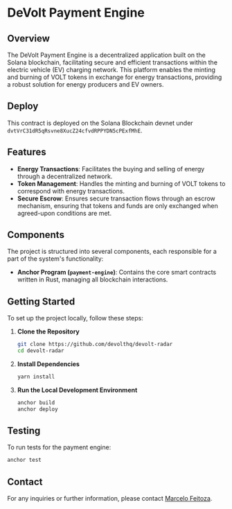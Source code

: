 # DeVolt Payment Engine

## Overview

The DeVolt Payment Engine is a decentralized application built on the Solana blockchain, facilitating secure and efficient transactions within the electric vehicle (EV) charging network. This platform enables the minting and burning of VOLT tokens in exchange for energy transactions, providing a robust solution for energy producers and EV owners.

## Deploy

This contract is deployed on the Solana Blockchain devnet under `dvtVrC31dR5qRsvne8XucZ24cfvdRPPYDN5cPExfMhE`.

## Features

-   **Energy Transactions**: Facilitates the buying and selling of energy through a decentralized network.
-   **Token Management**: Handles the minting and burning of VOLT tokens to correspond with energy transactions.
-   **Secure Escrow**: Ensures secure transaction flows through an escrow mechanism, ensuring that tokens and funds are only exchanged when agreed-upon conditions are met.

## Components

The project is structured into several components, each responsible for a part of the system's functionality:

-   **Anchor Program (`payment-engine`)**: Contains the core smart contracts written in Rust, managing all blockchain interactions.
<!-- -   **API (`api`)**: A backend service responsible for interfacing with the blockchain and providing a gateway for frontend applications.
-   **Cron Job (`cronjob`)**: Manages scheduled tasks, will be used to confirm producer/EV owners transaction of selling/buying energy. Will check DeVolt balance in USDC and VOLTs, and either confirm, or refuse and send an alert to admins. -->

## Getting Started

To set up the project locally, follow these steps:

1. **Clone the Repository**

    ```bash
    git clone https://github.com/devolthq/devolt-radar
    cd devolt-radar
    ```

2. **Install Dependencies**

    ```bash
    yarn install
    ```

3. **Run the Local Development Environment**
    ```bash
    anchor build
    anchor deploy
    ```

## Testing

To run tests for the payment engine:

```bash
anchor test
```

## Contact

For any inquiries or further information, please contact [Marcelo Feitoza](mailto:marcelo.feitoza@sou.inteli.edu.br).
